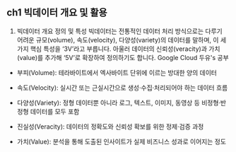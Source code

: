 ## ch1 빅데이터 개요 및 활용
1. 빅데이터 개요
정의 및 특성
빅데이터는 전통적인 데이터 처리 방식으로는 다루기 어려운 규모(volume), 속도(velocity), 다양성(variety)의 데이터를 말하며, 이 세 가지 핵심 특성을 ‘3V’라고 부릅니다. 아울러 데이터의 신뢰성(veracity)과 가치(value)를 추가해 ‘5V’로 확장하여 정의하기도 합니다. 
Google Cloud
두유's 공부

- 부피(Volume): 테라바이트에서 엑사바이트 단위에 이르는 방대한 양의 데이터

- 속도(Velocity): 실시간 또는 근실시간으로 생성·수집·처리되어야 하는 데이터 흐름

- 다양성(Variety): 정형 데이터뿐 아니라 로그, 텍스트, 이미지, 동영상 등 비정형·반정형 데이터를 모두 포함

- 진실성(Veracity): 데이터의 정확도와 신뢰성 확보를 위한 정제·검증 과정

- 가치(Value): 분석을 통해 도출된 인사이트가 실제 비즈니스 성과로 이어지는 정도